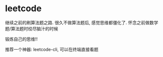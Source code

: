 # leetcode

继续之前的刷算法题之路. 很久不做算法题后, 感觉思维都僵化了. 怀念之前做数学题/算法题时绞尽脑汁的时候

锻炼自己的思维!!

推荐一个神器: leetcode-cli, 可以在终端直接看题
